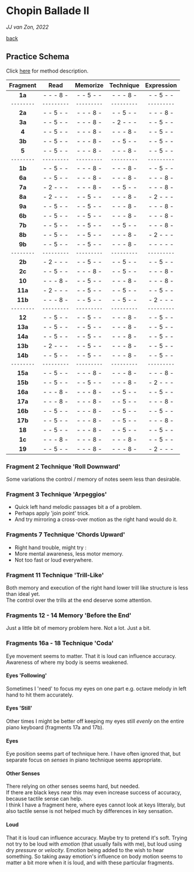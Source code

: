 Chopin Ballade Ⅱ
================

*JJ van Zon, 2022*

[back](./)

Practice Schema
---------------

Click [here](https://jjvanzon.github.io/Piano-Playing-Docs/methods/practice-schema.html) for method description.

| Fragment |   Read    | Memorize  | Technique |Expression |
|:--------:|:---------:|:---------:|:---------:|:---------:|
| __1a__   | - - - 8 - | - - 5 - - | - - - 8 - | - - 5 - - |
|`--------`|`---------`|`---------`|`---------`|`---------`|
| __2a__   | - - 5 - - | - - - 8 - | - - 5 - - | - - - 8 - |
| __3a__   | - - 5 - - | - - - 8 - | - 2 - - - | - - 5 - - |
| __4__    | - - 5 - - | - - - 8 - | - - - 8 - | - - 5 - - |
| __3b__   | - - 5 - - | - - - 8 - | - - 5 - - | - - 5 - - |
| __5__    | - - 5 - - | - - - 8 - | - - - 8 - | - - 5 - - |
|`--------`|`---------`|`---------`|`---------`|`---------`|
| __1b__   | - - 5 - - | - - - 8 - | - - - 8 - | - - 5 - - |
| __6a__   | - - 5 - - | - - - 8 - | - - - 8 - | - - - 8 - |
| __7a__   | - 2 - - - | - - - 8 - | - - 5 - - | - - - 8 - |
| __8a__   | - 2 - - - | - - 5 - - | - - - 8 - | - 2 - - - |
| __9a__   | - - 5 - - | - - 5 - - | - - - 8 - | - - - 8 - |
| __6b__   | - - 5 - - | - - 5 - - | - - - 8 - | - - - 8 - |
| __7b__   | - - 5 - - | - - 5 - - | - - 5 - - | - - - 8 - |
| __8b__   | - - 5 - - | - - 5 - - | - - - 8 - | - 2 - - - |
| __9b__   | - - 5 - - | - - 5 - - | - - - 8 - | - - - - - |
|`--------`|`---------`|`---------`|`---------`|`---------`|
| __2b__   | - 2 - - - | - - 5 - - | - - 5 - - | - - 5 - - |
| __2c__   | - - 5 - - | - - - 8 - | - - 5 - - | - - - 8 - |
| __10__   | - - - 8 - | - - 5 - - | - - - 8 - | - - - 8 - |
| __11a__  | - 2 - - - | - - 5 - - | - - 5 - - | - - 5 - - |
| __11b__  | - - - 8 - | - - 5 - - | - - 5 - - | - 2 - - - |
|`--------`|`---------`|`---------`|`---------`|`---------`|
| __12__   | - - 5 - - | - - 5 - - | - - - 8 - | - - 5 - - |
| __13a__  | - - 5 - - | - - 5 - - | - - - 8 - | - - 5 - - |
| __14a__  | - - 5 - - | - - 5 - - | - - - 8 - | - - 5 - - |
| __13b__  | - 2 - - - | - - 5 - - | - - - 8 - | - - 5 - - |
| __14b__  | - - 5 - - | - - 5 - - | - - - 8 - | - - 5 - - |
|`--------`|`---------`|`---------`|`---------`|`---------`|
| __15a__  | - - 5 - - | - - - 8 - | - - - 8 - | - - - 8 - |
| __15b__  | - - 5 - - | - - 5 - - | - - - 8 - | - 2 - - - |
| __16a__  | - - - 8 - | - - - 8 - | - - 5 - - | - - 5 - - |
| __17a__  | - - - 8 - | - - - 8 - | - - 5 - - | - - - 8 - |
| __16b__  | - - 5 - - | - - - 8 - | - - 5 - - | - - 5 - - |
| __17b__  | - - 5 - - | - - - 8 - | - - 5 - - | - - - 8 - |
| __18__   | - - 5 - - | - - - 8 - | - - 5 - - | - - 5 - - |
| __1c__   | - - - 8 - | - - - 8 - | - - - 8 - | - - 5 - - |
| __19__   | - - 5 - - | - - - 8 - | - - - 8 - | - 2 - - - |

### Fragment 2 Technique 'Roll Downward'

Some variations the control / memory of notes seem less than desirable.

### Fragment 3 Technique 'Arpeggios'

- Quick left hand melodic passages bit a of a problem.  
- Perhaps apply 'join point' trick.  
- And try mirroring a cross-over motion as the right hand would do it.

### Fragments 7 Technique 'Chords Upward'

- Right hand trouble, might try :
- More mental awareness, less motor memory.
- Not too fast or loud everywhere.

### Fragment 11 Technique 'Trill-Like'

Both memory and execution of the right hand lower trill like structure is less than ideal yet.  
The control over the trills at the end deserve some attention.

### Fragments 12 - 14 Memory 'Before the End'

Just a little bit of memory problem here. Not a lot. Just a bit.

### Fragments 16a - 18 Technique 'Coda'

Eye movement seems to matter. That it is loud can influence accuracy.
Awareness of where my body is seems weakened.  

#### Eyes 'Following'

Sometimes I 'need' to focus my eyes on one part e.g. octave melody in left hand to hit them accurately.

#### Eyes 'Still'

Other times I might be better off keeping my eyes still *evenly* on the entire piano keyboard (fragments 17a and 17b).

#### Eyes

Eye position seems part of technique here. I have often ignored that, but separate focus on *senses* in piano technique seems appropriate.

#### Other Senses

There relying on other senses seems hard, but needed.  
If there are black keys near this may even increase success of accuracy, because tactile sense can help.  
I think I have a fragment here, where eyes cannot look at keys litteraly, but also tactile sense is not helped much by differences in key sensation.

#### Loud

That it is loud can influence accuracy. Maybe try to pretend it's soft. Trying not try to be loud with *emotion* (that usually fails with me), but loud using dry *pressure* or *velocity*. Emotion being added to the wish to hear something. So taking away emotion's influence on body motion seems to matter a bit more when it is loud, and with these particular fragments.
